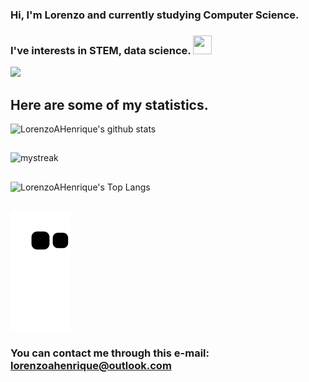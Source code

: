 ### Hi, I'm Lorenzo and currently studying Computer Science.
### I've interests in STEM, data science.       <img src="https://images.rawpixel.com/image_png_800/cHJpdmF0ZS9sci9pbWFnZXMvd2Vic2l0ZS8yMDIzLTA3L3JvYl9yYXdwaXhlbF9hX3N0dWRpb19waG90b19vZl9hX2JvcmRlcl9jb2xsaWVfZnVsbF9ib2R5X2lzb2xhdF84YTdhNzNmMC1jZWZiLTQ3YTEtOTJiYy1mZGIwM2RkOTJkMWMtNXgtaHEtc2NhbGUtNV8wMHgtam9iMTg5NF8xLnBuZw.png" width="30" height="30">
 
<a href="https://www.youtube.com/watch?v=dQw4w9WgXcQ"><img src="https://user-images.githubusercontent.com/73097560/115834477-dbab4500-a447-11eb-908a-139a6edaec5c.gif"></a>

## Here are some of my statistics.

![LorenzoAHenrique's github stats](https://github-readme-stats.vercel.app/api?username=LorenzoAHenrique&show_icons=true&theme=tokyonight)
##   

<img src="https://github-readme-streak-stats.herokuapp.com/?user=LorenzoAHenrique&theme=tokyonight" alt="mystreak"/>

## 

![LorenzoAHenrique's Top Langs](https://github-readme-stats.vercel.app/api/top-langs/?username=LorenzoAHenrique&theme=tokyonight)  
## 

![Snake animation](https://github.com/LorenzoAHenrique/LorenzoAHenrique/blob/output/github-contribution-grid-snake.svg)

### You can contact me through this e-mail: lorenzoahenrique@outlook.com
